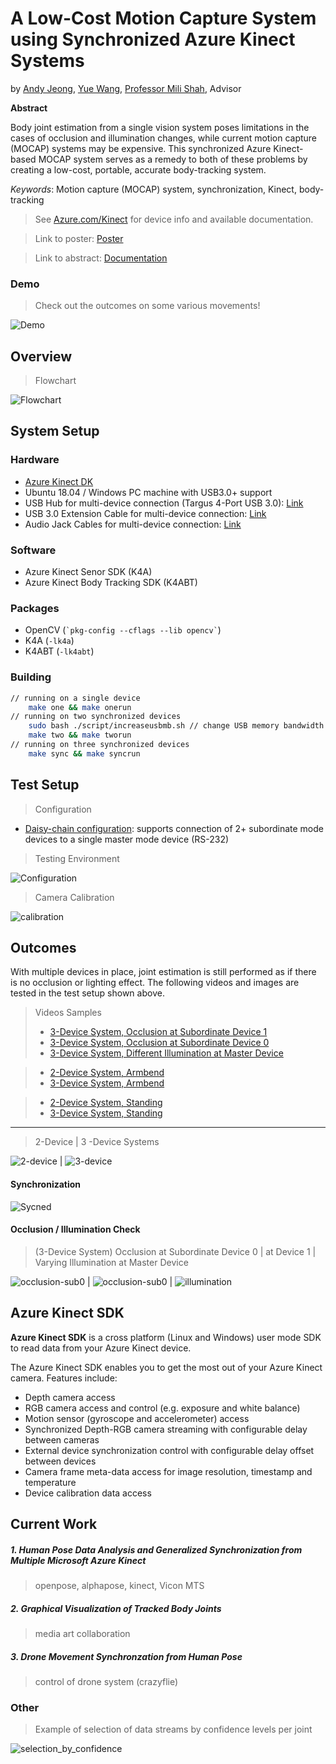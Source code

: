 # A Low-Cost Motion Capture System using Synchronized Azure Kinect Systems

by [Andy Jeong](mailto:jeong2cu@gmail.com), [Yue Wang](mailto:leowang1996@gmail.com), [Professor Mili Shah](mailto:mili.shah@cooper.edu), Advisor

**Abstract**

Body joint estimation from a single vision system poses limitations in the cases of occlusion and illumination changes, while current motion capture (MOCAP) systems may be expensive. This synchronized Azure Kinect-based MOCAP system serves as a remedy to both of these problems by creating a low-cost, portable, accurate body-tracking system.

_Keywords_: Motion capture (MOCAP) system, synchronization, Kinect, body-tracking

> See [Azure.com/Kinect](https://Azure.com/kinect) for device info and available documentation.

> Link to poster: [Poster](doc/poster_SIGGRAPH2020.pdf)

> Link to abstract: [Documentation](doc/abstract_SIGGRAPH2020.pdf)

### Demo

> Check out the outcomes on some various movements!

![Demo](res/3_random_min1.gif)

## Overview

> Flowchart

![Flowchart](res/flowchart_black.png)

## System Setup

### Hardware

- [Azure Kinect DK](https://www.microsoft.com/en-us/p/azure-kinect-dk/8pp5vxmd9nhq?activetab=pivot%3aoverviewtab)
- Ubuntu 18.04 / Windows PC machine with USB3.0+ support
- USB Hub for multi-device connection (Targus 4-Port USB 3.0): [Link](https://www.amazon.com/Targus-4-Port-SuperSpeed-Adapter-ACH119US/dp/B005MR5HGI?th=1)
- USB 3.0 Extension Cable for multi-device connection: [Link](https://www.amazon.com/gp/product/B00DMFFL2W/?th=1)
- Audio Jack Cables for multi-device connection: [Link](https://www.amazon.com/Cable-Ruaeoda-3-5mm-Stereo-Audio/dp/B076S1DMXT/ref=sr_1_4?keywords=10m+3.5+jack+audio+aux+cable&qid=1579036893&s=electronics&sr=1-4)

### Software

- Azure Kinect Senor SDK (K4A)
- Azure Kinect Body Tracking SDK (K4ABT)

### Packages

- OpenCV (`` `pkg-config --cflags --lib opencv` ``)
- K4A (`-lk4a`)
- K4ABT (`-lk4abt`)

### Building

```bash
// running on a single device
    make one && make onerun
// running on two synchronized devices
    sudo bash ./script/increaseusbmb.sh // change USB memory bandwidth size
    make two && make tworun
// running on three synchronized devices
    make sync && make syncrun
```

## Test Setup

> Configuration

- [Daisy-chain configuration](https://docs.microsoft.com/en-us/azure/Kinect-dk/media/multicam-sync-daisychain.png): supports connection of 2+ subordinate mode devices to a single master mode device (RS-232)

> Testing Environment

![Configuration](res/testsetup.png)

> Camera Calibration

![calibration](res/calibration_stage.png)

## Outcomes

With multiple devices in place, joint estimation is still performed as if there is no occlusion or lighting effect.
The following videos and images are tested in the test setup shown above.

> Videos Samples
>
> - [3-Device System, Occlusion at Subordinate Device 1](https://drive.google.com/open?id=1aI-claeftAODyKptgQAlp-xUNikidXkd)
> - [3-Device System, Occlusion at Subordinate Device 0](https://drive.google.com/open?id=1Het_abi7CdyeqTbc__DtbvoWLhRd6bSf)
> - [3-Device System, Different Illumination at Master Device](https://drive.google.com/open?id=13--C80KyPnNHy97qZYbnvLx_eqKF4sFo)

> - [2-Device System, Armbend](https://drive.google.com/open?id=1rNm08ENJNz7gC7qcjfLROrGfcWG34cxD)
> - [3-Device System, Armbend](https://drive.google.com/open?id=1kvbwZNJAQP5ep4wQ99Aks_qvyKswSmLm)

> - [2-Device System, Standing](https://drive.google.com/open?id=1R2_ukCFXL8e6FQaPcC5eoixONgsErfYw)
> - [3-Device System, Standing](https://drive.google.com/open?id=1v21fsoo8cYNsnlP9tcl4umf7r20Sj9_Q)

---

> 2-Device | 3 -Device Systems

![2-device](res/snapshot_2_dev.png) | ![3-device](res/snapshot_3_dev.png)

#### Synchronization

![Sycned](res/synced.png)

#### Occlusion / Illumination Check

> (3-Device System) Occlusion at Subordinate Device 0 | at Device 1 | Varying Illumination at Master Device

![occlusion-sub0](res/occlusion_0.png) | ![occlusion-sub0](res/occlusion_1.png) | ![illumination](res/lighting_master.png)

## Azure Kinect SDK

**Azure Kinect SDK** is a cross platform (Linux and Windows) user mode SDK to read data from your Azure Kinect device.

The Azure Kinect SDK enables you to get the most out of your Azure Kinect camera. Features include:

- Depth camera access
- RGB camera access and control (e.g. exposure and white balance)
- Motion sensor (gyroscope and accelerometer) access
- Synchronized Depth-RGB camera streaming with configurable delay between cameras
- External device synchronization control with configurable delay offset between devices
- Camera frame meta-data access for image resolution, timestamp and temperature
- Device calibration data access

## Current Work

##### 1. Human Pose Data Analysis and Generalized Synchronization from Multiple Microsoft Azure Kinect

> openpose, alphapose, kinect, Vicon MTS

##### 2. Graphical Visualization of Tracked Body Joints

> media art collaboration

##### 3. Drone Movement Synchronzation from Human Pose

> control of drone system (crazyflie)

### Other

> Example of selection of data streams by confidence levels per joint

![selection_by_confidence](res/check_confident_devices.png)
